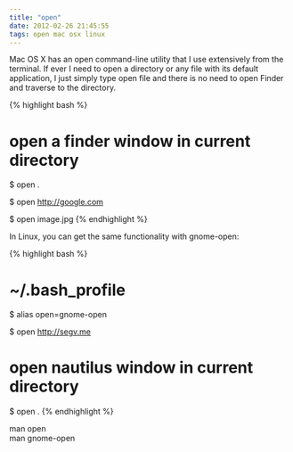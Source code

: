 ```yaml
---
title: "open"
date: 2012-02-26 21:45:55
tags: open mac osx linux
---
```


<p>
Mac OS X has an <span class="mono">open</span> command-line utility that I use extensively from the terminal. If ever I need to open a directory or any file with its default application, I just simply type <span>open file</span> and there is no need to open Finder and traverse to the directory.

{% highlight bash %}
# open a finder window in current directory
$ open . 

$ open http://google.com

$ open image.jpg
{% endhighlight %}
</p>

<p>
In Linux, you can get the same functionality with <span class="mono">gnome-open</span>:

{% highlight bash %}
# ~/.bash_profile
$ alias open=gnome-open

$ open http://segv.me

# open nautilus window in current directory
$ open .
{% endhighlight %}
</p>

<p>
man open<br />
man gnome-open
</p>
